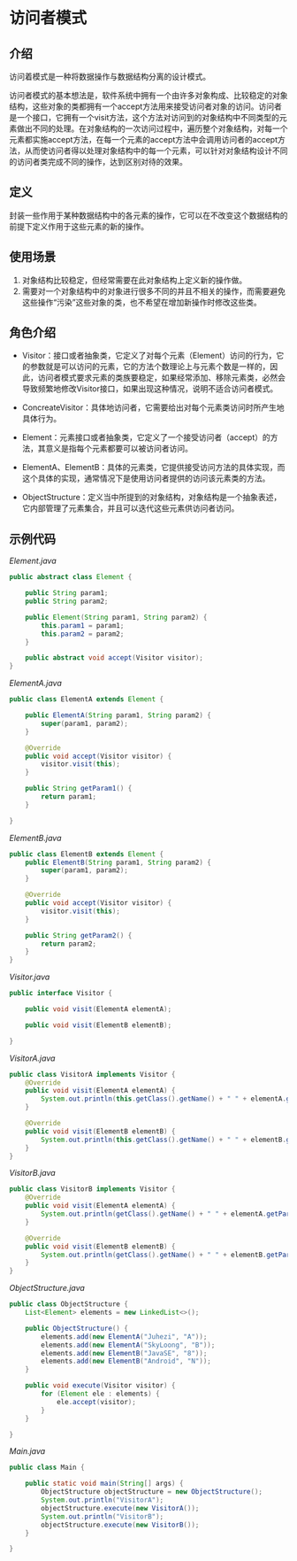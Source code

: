# 访问者模式

## 介绍

  访问着模式是一种将数据操作与数据结构分离的设计模式。

  访问者模式的基本想法是，软件系统中拥有一个由许多对象构成、比较稳定的对象结构，这些对象的类都拥有一个accept方法用来接受访问者对象的访问。访问者是一个接口，它拥有一个visit方法，这个方法对访问到的对象结构中不同类型的元素做出不同的处理。在对象结构的一次访问过程中，遍历整个对象结构，对每一个元素都实施accept方法，在每一个元素的accept方法中会调用访问者的accept方法，从而使访问者得以处理对象结构中的每一个元素，可以针对对象结构设计不同的访问者类完成不同的操作，达到区别对待的效果。

## 定义

  封装一些作用于某种数据结构中的各元素的操作，它可以在不改变这个数据结构的前提下定义作用于这些元素的新的操作。

## 使用场景

  1. 对象结构比较稳定，但经常需要在此对象结构上定义新的操作做。
  2. 需要对一个对象结构中的对象进行很多不同的并且不相关的操作，而需要避免这些操作“污染”这些对象的类，也不希望在增加新操作时修改这些类。


## 角色介绍

* Visitor：接口或者抽象类，它定义了对每个元素（Element）访问的行为，它的参数就是可以访问的元素，它的方法个数理论上与元素个数是一样的，因此，访问者模式要求元素的类族要稳定，如果经常添加、移除元素类，必然会导致频繁地修改Visitor接口，如果出现这种情况，说明不适合访问者模式。

* ConcreateVisitor：具体地访问者，它需要给出对每个元素类访问时所产生地具体行为。

* Element：元素接口或者抽象类，它定义了一个接受访问者（accept）的方法，其意义是指每个元素都要可以被访问者访问。

* ElementA、ElementB：具体的元素类，它提供接受访问方法的具体实现，而这个具体的实现，通常情况下是使用访问者提供的访问该元素类的方法。

* ObjectStructure：定义当中所提到的对象结构，对象结构是一个抽象表述，它内部管理了元素集合，并且可以迭代这些元素供访问者访问。

## 示例代码

*Element.java*
```java
public abstract class Element {

    public String param1;
    public String param2;

    public Element(String param1, String param2) {
        this.param1 = param1;
        this.param2 = param2;
    }

    public abstract void accept(Visitor visitor);
}
```

*ElementA.java*
```java
public class ElementA extends Element {

    public ElementA(String param1, String param2) {
        super(param1, param2);
    }

    @Override
    public void accept(Visitor visitor) {
        visitor.visit(this);
    }

    public String getParam1() {
        return param1;
    }

}
```

*ElementB.java*
```java
public class ElementB extends Element {
    public ElementB(String param1, String param2) {
        super(param1, param2);
    }

    @Override
    public void accept(Visitor visitor) {
        visitor.visit(this);
    }

    public String getParam2() {
        return param2;
    }
}
```

*Visitor.java*
```java
public interface Visitor {

    public void visit(ElementA elementA);

    public void visit(ElementB elementB);

}
```

*VisitorA.java*
```java
public class VisitorA implements Visitor {
    @Override
    public void visit(ElementA elementA) {
        System.out.println(this.getClass().getName() + " " + elementA.getParam1());
    }

    @Override
    public void visit(ElementB elementB) {
        System.out.println(this.getClass().getName() + " " + elementB.getParam2());
    }
}
```

*VisitorB.java*
```java
public class VisitorB implements Visitor {
    @Override
    public void visit(ElementA elementA) {
        System.out.println(getClass().getName() + " " + elementA.getParam1());
    }

    @Override
    public void visit(ElementB elementB) {
        System.out.println(getClass().getName() + " " + elementB.getParam2());
    }
}
```

*ObjectStructure.java*
```java
public class ObjectStructure {
    List<Element> elements = new LinkedList<>();

    public ObjectStructure() {
        elements.add(new ElementA("Juhezi", "A"));
        elements.add(new ElementA("SkyLoong", "B"));
        elements.add(new ElementB("JavaSE", "8"));
        elements.add(new ElementB("Android", "N"));
    }

    public void execute(Visitor visitor) {
        for (Element ele : elements) {
            ele.accept(visitor);
        }
    }

}
```

*Main.java*
```java
public class Main {

    public static void main(String[] args) {
        ObjectStructure objectStructure = new ObjectStructure();
        System.out.println("VisitorA");
        objectStructure.execute(new VisitorA());
        System.out.println("VisitorB");
        objectStructure.execute(new VisitorB());
    }

}
```
